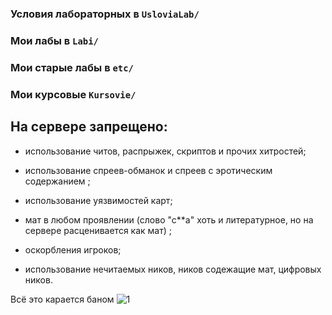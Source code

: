 ### Условия лабораторных в `UsloviaLab/`

### Мои лабы в `Labi/`

### Мои старые лабы в `etc/`

### Мои курсовые `Kursovie/`

## На сервере запрещено:

* использование читов, распрыжек, скриптов и прочих хитростей;

* использование спреев-обманок и спреев с эротическим содержанием ;

* использование уязвимостей карт; 

* мат в любом проявлении
(слово "с**а" хоть и литературное, но на сервере расценивается как мат) ;

* оскорбления игроков; 

* использование нечитаемых ников, ников содежащие мат, цифровых ников.

Всё это карается баном ![1](https://www.oplechovani.cz/images/close.png)
